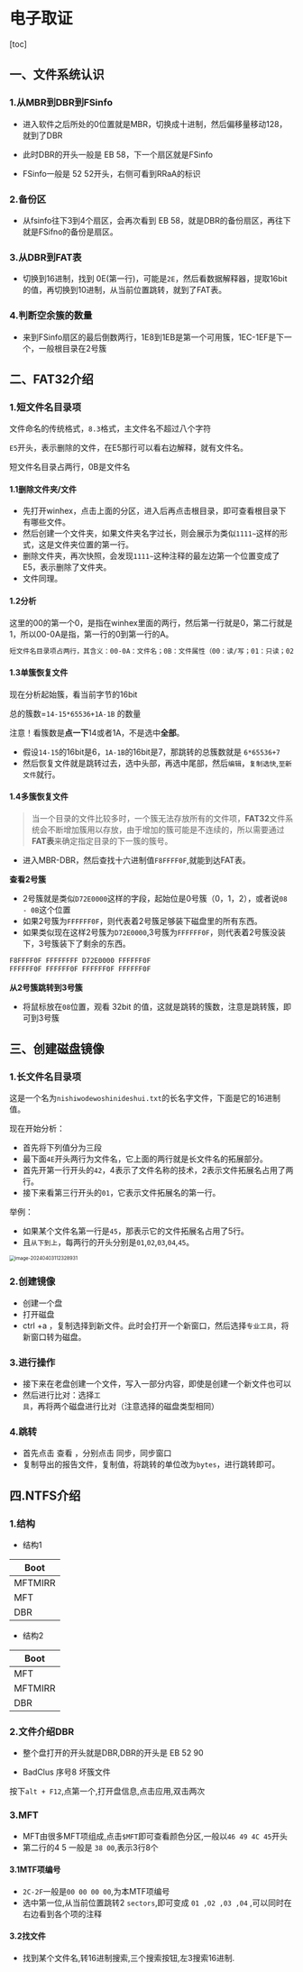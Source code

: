 # 电子取证

[toc]



## 一、文件系统认识

### 1.从MBR到DBR到FSinfo

- 进入软件之后所处的0位置就是MBR，切换成十进制，然后偏移量移动128，就到了DBR

- 此时DBR的开头一般是 EB 58，下一个扇区就是FSinfo
- FSinfo一般是 52 52开头，右侧可看到RRaA的标识

### 2.备份区

- 从fsinfo往下3到4个扇区，会再次看到 EB 58，就是DBR的备份扇区，再往下就是FSifno的备份是扇区。

### 3.从DBR到FAT表

- 切换到16进制，找到 0E(第一行)，可能是`2E`，然后看数据解释器，提取16bit的值，再切换到10进制，从当前位置跳转，就到了FAT表。

### 4.判断空余簇的数量

- 来到FSinfo扇区的最后倒数两行，1E8到1EB是第一个可用簇，1EC-1EF是下一个，一般根目录在2号簇



## 二、FAT32介绍

### 1.短文件名目录项

文件命名的传统格式，`8.3`格式，主文件名不超过八个字符

`E5`开头，表示删除的文件，在E5那行可以看右边解释，就有文件名。

短文件名目录占两行，0B是文件名

#### 1.1删除文件夹/文件

- 先打开winhex，点击上面的分区，进入后再点击根目录，即可查看根目录下有哪些文件。
- 然后创建一个文件夹，如果文件夹名字过长，则会展示为类似`1111~`这样的形式，这是文件夹位置的第一行。
- 删除文件夹，再次快照，会发现`1111~`这种注释的最左边第一个位置变成了E5，表示删除了文件夹。
- 文件同理。

#### 1.2分析

这里的00的第一个0，是指在winhex里面的两行，然后第一行就是0，第二行就是1，所以00-0A是指，第一行的0到第一行的A。

```markdown
短文件名目录项占两行，其含义：00-0A：文件名；0B：文件属性（00：读/写；01：只读；02：隐藏：40：系统；08：卷标；10：子目录；20：存档）；0C：保留；0D：创建时间毫秒；0E-0F：创建时间；10-13：最后访问时间；16-19：最后修改时间；14-15+1A-1B：起始簇（其中14-15为高16位，1A-1B为低16位）；1C-1F：文件大小字节数。
```

#### 1.3单簇恢复文件

现在分析起始簇，看当前字节的16bit

总的簇数=`14-15*65536+1A-1B` 的数量

注意！看簇数是**点一下**14或者1A，不是选中**全部**。

- 假设`14-15`的16bit是6，`1A-1B`的16bit是7，那跳转的总簇数就是 `6*65536+7`
- 然后恢复文件就是跳转过去，选中头部，再选中尾部，然后`编辑`，`复制选快`,`至新文件`就行。

#### 1.4多簇恢复文件

> 当一个目录的文件比较多时，一个簇无法存放所有的文件项，**FAT32**文件系统会不断增加簇用以存放，由于增加的簇可能是不连续的，所以需要通过**FAT表**来确定指定目录的下一簇的簇号。

- 进入MBR-DBR，然后查找十六进制值`F8FFFF0F`,就能到达FAT表。

**查看2号簇**

- 2号簇就是类似`D72E0000`这样的字段，起始位是0号簇（0，1，2），或者说`08 - 0B`这个位置
- 如果2号簇为`FFFFFF0F`，则代表着2号簇足够装下磁盘里的所有东西。
- 如果类似现在这样2号簇为`D72E0000`,3号簇为`FFFFFF0F`，则代表着2号簇没装下，3号簇装下了剩余的东西。

```markdown
F8FFFF0F FFFFFFFF D72E0000 FFFFFF0F
FFFFFF0F FFFFFF0F FFFFFF0F FFFFFF0F
```

**从2号簇跳转到3号簇**

- 将鼠标放在`08`位置，观看 32bit 的值，这就是跳转的簇数，注意是跳转簇，即可到3号簇



## 三、创建磁盘镜像

### 1.长文件名目录项

这是一个名为`nishiwodewoshinideshui.txt`的长名字文件，下面是它的16进制值。

现在开始分析：

- 首先将下列值分为三段
- 最下面`4E`开头两行为文件名，它上面的两行就是长文件名的拓展部分。
- 首先开第一行开头的`42`，4表示了文件名称的技术，2表示文件拓展名占用了两行。
- 接下来看第三行开头的`01`，它表示文件拓展名的第一行。

举例：

- 如果某个文件名第一行是`45`，那表示它的文件拓展名占用了5行。
- 且`从下到上`，每两行的开头分别是`01`,`02`,`03`,`04`,`45`。

<img src="D:\zzz\school\大三下\电子取证\image-20240403112328931.png" alt="image-20240403112328931" style="zoom:60%;" />



### 2.创建镜像

- 创建一个盘
- 打开磁盘
- ctrl +a ，复制选择到新文件。此时会打开一个新窗口，然后选择`专业工具`，将新窗口转为磁盘。

### 3.进行操作

- 接下来在老盘创建一个文件，写入一部分内容，即使是创建一个新文件也可以
- 然后进行比对：选择`工具`，再将两个磁盘进行比对（注意选择的磁盘类型相同）

### 4.跳转

- 首先点击 查看 ，分别点击 同步，同步窗口
- 复制导出的报告文件，复制值，将跳转的单位改为`bytes`，进行跳转即可。





## 四.NTFS介绍

### 1.结构

- 结构1

| Boot |
| ---- |
| MFTMIRR |
| MFT |
| DBR |

- 结构2

| Boot |
| ---- |
| MFT |
| MFTMIRR |
| DBR |



### 2.文件介绍DBR

- 整个盘打开的开头就是DBR,DBR的开头是 EB 52 90

- BadClus 序号8 坏簇文件

按下`alt + F12`,点第一个,打开盘信息,点击应用,双击两次

### 3.MFT

- MFT由很多MFT项组成,点击`$MFT`即可查看颜色分区,一般以`46 49 4C 45`开头
- 第二行的4 5 一般是 `38 00`,表示3行8个

#### 3.1MTF项编号

- `2C-2F`一般是`00 00 00 00`,为本MTF项编号
- 选中第一位,从当前位置跳转2 `sectors`,即可变成 `01 ,02 ,03 ,04` ,可以同时在右边看到各个项的注释

#### 3.2找文件

- 找到某个文件名,转16进制搜索,三个搜索按钮,左3搜索16进制.







